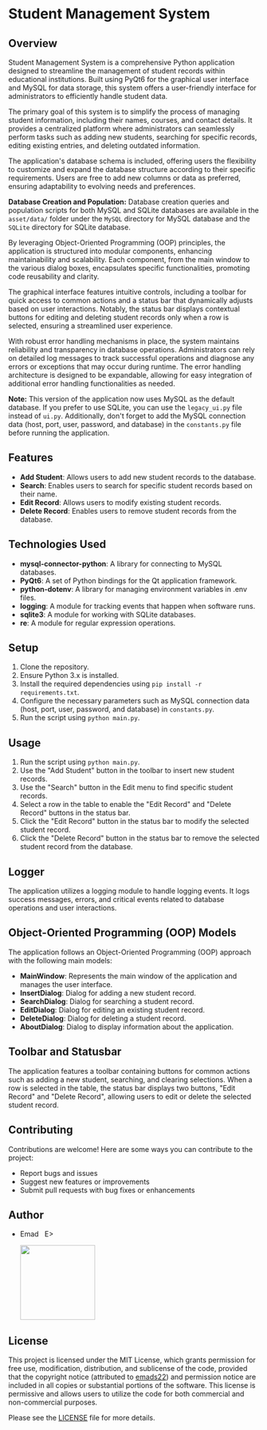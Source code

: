 # Student Management System

## Overview
Student Management System is a comprehensive Python application designed to streamline the management of student records within educational institutions. Built using PyQt6 for the graphical user interface and MySQL for data storage, this system offers a user-friendly interface for administrators to efficiently handle student data.

The primary goal of this system is to simplify the process of managing student information, including their names, courses, and contact details. It provides a centralized platform where administrators can seamlessly perform tasks such as adding new students, searching for specific records, editing existing entries, and deleting outdated information.

The application's database schema is included, offering users the flexibility to customize and expand the database structure according to their specific requirements. Users are free to add new columns or data as preferred, ensuring adaptability to evolving needs and preferences.

**Database Creation and Population:** Database creation queries and population scripts for both MySQL and SQLite databases are available in the `asset/data/` folder under the `MySQL` directory for MySQL database and the `SQLite` directory for SQLite database.

By leveraging Object-Oriented Programming (OOP) principles, the application is structured into modular components, enhancing maintainability and scalability. Each component, from the main window to the various dialog boxes, encapsulates specific functionalities, promoting code reusability and clarity.

The graphical interface features intuitive controls, including a toolbar for quick access to common actions and a status bar that dynamically adjusts based on user interactions. Notably, the status bar displays contextual buttons for editing and deleting student records only when a row is selected, ensuring a streamlined user experience.

With robust error handling mechanisms in place, the system maintains reliability and transparency in database operations. Administrators can rely on detailed log messages to track successful operations and diagnose any errors or exceptions that may occur during runtime. The error handling architecture is designed to be expandable, allowing for easy integration of additional error handling functionalities as needed.

**Note:** This version of the application now uses MySQL as the default database. If you prefer to use SQLite, you can use the `legacy_ui.py` file instead of `ui.py`. Additionally, don't forget to add the MySQL connection data (host, port, user, password, and database) in the `constants.py` file before running the application.

## Features
- **Add Student**: Allows users to add new student records to the database.
- **Search**: Enables users to search for specific student records based on their name.
- **Edit Record**: Allows users to modify existing student records.
- **Delete Record**: Enables users to remove student records from the database.

## Technologies Used
- **mysql-connector-python**: A library for connecting to MySQL databases.
- **PyQt6**: A set of Python bindings for the Qt application framework.
- **python-dotenv**: A library for managing environment variables in .env files.
- **logging**: A module for tracking events that happen when software runs.
- **sqlite3**: A module for working with SQLite databases.
- **re**: A module for regular expression operations.

## Setup
1. Clone the repository.
2. Ensure Python 3.x is installed.
3. Install the required dependencies using `pip install -r requirements.txt`.
4. Configure the necessary parameters such as MySQL connection data (host, port, user, password, and database) in `constants.py`.
5. Run the script using `python main.py`.

## Usage
1. Run the script using `python main.py`.
2. Use the "Add Student" button in the toolbar to insert new student records.
3. Use the "Search" button in the Edit menu to find specific student records.
4. Select a row in the table to enable the "Edit Record" and "Delete Record" buttons in the status bar.
5. Click the "Edit Record" button in the status bar to modify the selected student record.
6. Click the "Delete Record" button in the status bar to remove the selected student record from the database.

## Logger
The application utilizes a logging module to handle logging events. It logs success messages, errors, and critical events related to database operations and user interactions.

## Object-Oriented Programming (OOP) Models
The application follows an Object-Oriented Programming (OOP) approach with the following main models:
- **MainWindow**: Represents the main window of the application and manages the user interface.
- **InsertDialog**: Dialog for adding a new student record.
- **SearchDialog**: Dialog for searching a student record.
- **EditDialog**: Dialog for editing an existing student record.
- **DeleteDialog**: Dialog for deleting a student record.
- **AboutDialog**: Dialog to display information about the application.

## Toolbar and Statusbar
The application features a toolbar containing buttons for common actions such as adding a new student, searching, and clearing selections. When a row is selected in the table, the status bar displays two buttons, "Edit Record" and "Delete Record", allowing users to edit or delete the selected student record.

## Contributing
Contributions are welcome! Here are some ways you can contribute to the project:
- Report bugs and issues
- Suggest new features or improvements
- Submit pull requests with bug fixes or enhancements

## Author
- Emad &nbsp; E>
  
  [<img src="https://img.shields.io/badge/GitHub-Profile-blue?logo=github" width="150">](https://github.com/emads22)

## License
This project is licensed under the MIT License, which grants permission for free use, modification, distribution, and sublicense of the code, provided that the copyright notice (attributed to [emads22](https://github.com/emads22)) and permission notice are included in all copies or substantial portions of the software. This license is permissive and allows users to utilize the code for both commercial and non-commercial purposes.

Please see the [LICENSE](LICENSE) file for more details.

